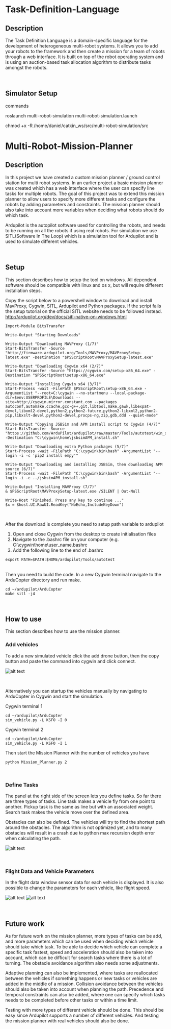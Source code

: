 # Task-Definition-Language

## Description
The Task Definition Language is a domain-specific language for the development of heterogeneous multi-robot systems. It allows you to add your robots to the framework and then create a mission for a team of robots through a web interface. It is built on top of the robot operating system and is using an auction-based task allocation algorithm to distribute tasks amongst the robots.


<br />

## Simulator Setup






commands

roslaunch multi-robot-simulation multi-robot-simulation.launch

chmod +x -R /home/daniel/catkin_ws/src/multi-robot-simulation/src








# Multi-Robot-Mission-Planner

## Description
In this project we have created a custom mission planner / ground control station for multi robot systems. In an earlier project a basic mission planner was created which has a web interface where the user can specify line tasks for multiple robots. The goal of this project was to extend this mission planner to allow users to specify more different tasks and configure the robots by adding parameters and constraints. The mission planner should also take into account more variables when deciding what robots should do which task.

Ardupilot is the autopilot software used for controlling the robots, and needs to be running on all the robots if using real robots. For simulation we use SITL(Software In The Loop) which is a simulation tool for Ardupilot and is used to simulate different vehicles.



<br />

## Setup
This section describes how to setup the tool on windows. All dependent software should be compatible with linux and os x, but will require different installation steps.

Copy the script below to a powershell window to download and install MavProxy, Cygwin, SITL, Ardupilot and Python packages. If the script fails the setup tutorial on the official SITL website needs to be followed instead.
http://ardupilot.org/dev/docs/sitl-native-on-windows.html 

```
Import-Module BitsTransfer

Write-Output "Starting Downloads"

Write-Output "Downloading MAVProxy (1/7)"
Start-BitsTransfer -Source "http://firmware.ardupilot.org/Tools/MAVProxy/MAVProxySetup-latest.exe" -Destination "$PSScriptRoot\MAVProxySetup-latest.exe"

Write-Output "Downloading Cygwin x64 (2/7)"
Start-BitsTransfer -Source "https://cygwin.com/setup-x86_64.exe" -Destination "$PSScriptRoot\setup-x86_64.exe"

Write-Output "Installing Cygwin x64 (3/7)"
Start-Process -wait -FilePath $PSScriptRoot\setup-x86_64.exe -ArgumentList "--root=C:\cygwin --no-startmenu --local-package-dir=$env:USERPROFILE\Downloads --site=http://cygwin.mirror.constant.com --packages autoconf,automake,ccache,gcc-g++,git,libtool,make,gawk,libexpat-devel,libxml2-devel,python2,python2-future,python2-libxml2,python2-pip,libxslt-devel,python2-devel,procps-ng,zip,gdb,ddd --quiet-mode"

Write-Output "Copying JSBSim and APM install script to Cygwin (4/7)"
Start-BitsTransfer -Source "https://github.com/ArduPilot/ardupilot/raw/master/Tools/autotest/win_sitl/jsbsimAPM_install.sh" -Destination "C:\cygwin\home\jsbsimAPM_install.sh"

Write-Output "Downloading extra Python packages (5/7)"
Start-Process -wait -FilePath "C:\cygwin\bin\bash" -ArgumentList "--login -i -c 'pip2 install empy'"

Write-Output "Downloading and installing JSBSim, then downloading APM source (6/7)"
Start-Process -wait -FilePath "C:\cygwin\bin\bash" -ArgumentList "--login -i -c ../jsbsimAPM_install.sh"

Write-Output "Installing MAVProxy (7/7)"
& $PSScriptRoot\MAVProxySetup-latest.exe /SILENT | Out-Null

Write-Host "Finished. Press any key to continue ..."
$x = $host.UI.RawUI.ReadKey("NoEcho,IncludeKeyDown")


```


<br /> 
After the download is complete you need to setup path variable to ardupilot

1. Open and close Cygwin from the desktop to create initialisation files
2. Navigate to the .bashrc file on your computer (e.g. C:\cygwin\home\user_name\.bashrc
3. Add the following line to the end of .bashrc

```
export PATH=$PATH:$HOME/ardupilot/Tools/autotest
```


<br /> 
Then you need to build the code.
In a new Cygwin terminal navigate to the ArduCopter directory and run make.

```
cd ~/ardupilot/ArduCopter
make sitl -j4
```


<br /> 

## How to use
This section describes how to use the mission planner.


### Add vehicles
To add a new simulated vehicle click the add drone button, then the copy button and paste the command into cygwin and click connect. 

![alt text](https://github.com/95danlos/Multi-Robot-Mission-Planner/blob/master/Images/MissionPlanner_img_1.png)

<br /> 


Alternatively you can startup the vehicles manually by navigating to ArduCopter in Cygwin and start the simulation.

Cygwin terminal 1
```
cd ~/ardupilot/ArduCopter  
sim_vehicle.py -L KSFO -I 0
```

Cygwin terminal 2
```
cd ~/ardupilot/ArduCopter  
sim_vehicle.py -L KSFO -I 1
```

Then start the Mission Planner with the number of vehicles you have
```
python Mission_Planner.py 2
```


<br /> 

### Define Tasks
The panel at the right side of the screen lets you define tasks. So far there are three types of tasks. Line task makes a vehicle fly from one point to another. Pickup task is the same as line but with an associated weight. Search task makes the vehicle move over the defined area.

Obstacles can also be defined. The vehicles will try to find the shortest path around the obstacles. The algorithm is not optimized yet, and to many obstacles will result in a crash due to python max recursion depth error when calculating the path.

![alt text](https://github.com/95danlos/Multi-Robot-Mission-Planner/blob/master/Images/MissionPlanner_img_5.png)

<br /> 


### Flight Data and Vehicle Parameters
In the flight data window sensor data for each vehicle is displayed. It is also possible to change the parameters for each vehicle, like flight speed.

![alt text](https://github.com/95danlos/Multi-Robot-Mission-Planner/blob/master/Images/MissionPlanner_img_2.png)
![alt text](https://github.com/95danlos/Multi-Robot-Mission-Planner/blob/master/Images/MissionPlanner_img_3.png)


<br /> 

## Future work
As for future work on the mission planner, more types of tasks can be add, and more parameters which can be used when deciding which vehicle should take which task.
To be able to decide which vehicle can complete a specific task fastest, speed and acceleration should also be taken into account, which can be difficult for search tasks where there is a lot of turning. The obstacle avoidance algorithm also needs some adjustments.

Adaptive planning can also be implemented, where tasks are reallocated between the vehicles if something happens or new tasks or vehicles are added in the middle of a mission. Collision avoidance between the vehicles should also be taken into account when planning the path. Precedence and temporal constraints can also be added, where one can specify which tasks needs to be  completed before other tasks or within a time limit.

Testing with more types of different vehicle should be done. This should be easy since Ardupilot supports a number of different vehicles. And testing the mission planner with real vehicles should also be done.
